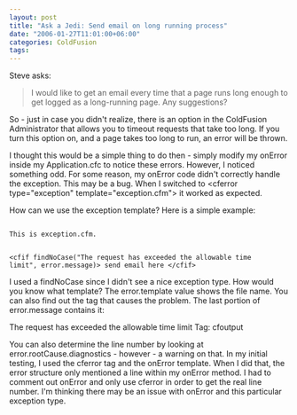 ```yaml
---
layout: post
title: "Ask a Jedi: Send email on long running process"
date: "2006-01-27T11:01:00+06:00"
categories: ColdFusion 
tags: 
---
```


Steve asks:

<blockquote>
I would like to get an email every time that a page runs long enough to get logged as a long-running page. Any suggestions?
</blockquote>
<!--more-->
So - just in case you didn't realize, there is an option in the ColdFusion Administrator that allows you to timeout requests that take too long. If you turn this option on, and a page takes too long to run, an error will be thrown. 

I thought this would be a simple thing to do then - simply modify my onError inside my Application.cfc to notice these errors. However, I noticed something odd. For some reason, my onError code didn't correctly handle the exception. This may be a bug. When I switched to &lt;cferror type="exception" template="exception.cfm"&gt; it worked as expected. 

How can we use the exception template? Here is a simple example:

<code>
This is exception.cfm.

&lt;cfif findNoCase("The request has exceeded the allowable time limit", error.message)&gt;
	send email here
&lt;/cfif&gt;
</code>

I used a findNoCase since I didn't see a nice exception type. How would you know what template? The error.template value shows the file name. You can also find out the tag that causes the problem. The last portion of error.message contains it:

The request has exceeded the allowable time limit Tag: cfoutput

You can also determine the line number by looking at error.rootCause.diagnostics - however - a warning on that. In my initial testing, I used the cferror tag and the onError template. When I did that, the error structure only mentioned a line within my onError method. I had to comment out onError and only use cferror in order to get the real line number. I'm thinking there may be an issue with onError and this particular exception type.